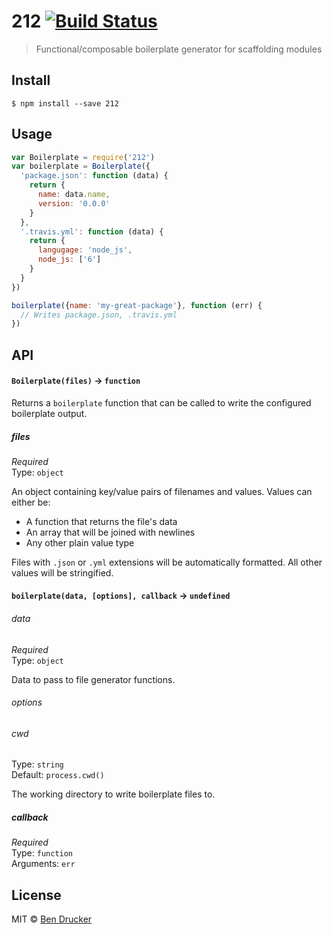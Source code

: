 # 212 [![Build Status](https://travis-ci.org/bendrucker/212.svg?branch=master)](https://travis-ci.org/bendrucker/212)

> Functional/composable boilerplate generator for scaffolding modules


## Install

```
$ npm install --save 212
```


## Usage

```js
var Boilerplate = require('212')
var boilerplate = Boilerplate({
  'package.json': function (data) {
    return {
      name: data.name,
      version: '0.0.0'
    }
  },
  '.travis.yml': function (data) {
    return {
      langugage: 'node_js',
      node_js: ['6']
    }
  }
})

boilerplate({name: 'my-great-package'}, function (err) {
  // Writes package.json, .travis.yml
})
```

## API

#### `Boilerplate(files)` -> `function`

Returns a `boilerplate` function that can be called to write the configured boilerplate output.

##### files

*Required*  
Type: `object`

An object containing key/value pairs of filenames and values. Values can either be:

* A function that returns the file's data
* An array that will be joined with newlines
* Any other plain value type

Files with `.json` or `.yml` extensions will be automatically formatted. All other values will be stringified.

#### `boilerplate(data, [options], callback` -> `undefined`

###### data

*Required*  
Type: `object`

Data to pass to file generator functions.

###### options

###### cwd

Type: `string`  
Default: `process.cwd()`

The working directory to write boilerplate files to.

##### callback

*Required*  
Type: `function`  
Arguments: `err` 


## License

MIT © [Ben Drucker](http://bendrucker.me)
